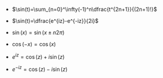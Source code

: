 

- $\sin(t)=\sum_{n=0}^\infty(-1)^n\dfrac{t^{2n+1}}{(2n+1)!}$
- $\sin(t)=\dfrac{e^{iz}-e^{-iz}}{2i}$



- $\sin(x)=\sin(x\pm n2\pi)$
- $\cos(-x)=\cos(x)$


- $e^{iz}=\cos(z) + i \sin(z)$
- $e^{-iz}=\cos(z)-i\sin(z)$
